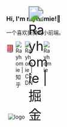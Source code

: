 ### Hi, I'm rayhomie!👋

一个喜欢折腾的小前端。

<div> 
  <a target="_blank" href="https://rayhomie.gitee.io/rayhomieblog/" style="display: inline-flex;">
    <img align="left" alt="Rayhomie | 笔记 " width="21px" src="https://raw.githubusercontent.com/Rain120/rain120/master/assets/note.svg" />
  </a>
  <a target="_blank" href="https://www.zhihu.com/people/rayhomie" style="display: inline-flex;">
    <img align="left" alt="Rayhomie | 知乎 " width="21px" src="https://static.zhihu.com/heifetz/favicon.ico" />
  </a>
  <a target="_blank" href="https://blog.csdn.net/weixin_45221036" style="display: inline-flex;">
    <img align="left" alt="Rayhomie | CSDN " width="21px" src="https://g.csdnimg.cn/static/logo/favicon32.ico" />
  </a>
  <a target="_blank" href="https://juejin.cn/user/4195392104432984" style="display: inline-flex;">
    <img align="left" alt="Rayhomie | 掘金 " width="21px" style="transform: scale(2.5);" src="https://lf3-cdn-tos.bytescm.com/obj/static/xitu_juejin_web//static/favicons/favicon-32x32.png" />
  </a>
  <a target="_blank" href="https://codesandbox.io/u/rayhomie" style="display: inline-flex;">
    <img align="left" alt="Rayhomie" | CodeSandbox" width="21px" src="https://codesandbox.io/favicon.ico" />
  </a>
</div>

<br /><br />
                                                                                                         
<img src="https://github-readme-stats.vercel.app/api?username=rayhomie&show_icons=true" alt="logo" height="160" align="left" style="display:block; margin: 5px; margin-bottom: 20px;" /> 

